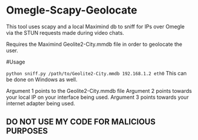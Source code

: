 # Omegle-Scapy-Geolocate

This tool uses scapy and a local Maximind db to sniff for IPs over Omegle via the STUN requests made during video chats.

Requires the Maximind Geolite2-City.mmdb file in order to geolocate the user.

#Usage

`python sniff.py /path/to/Geolite2-City.mmdb 192.168.1.2 eth0`
This can be done on Windows as well.

Argument 1 points to the Geolite2-City.mmdb file
Argument 2 points towards your local IP on your interface being used.
Argument 3 points towards your internet adapter being used.

## DO NOT USE MY CODE FOR MALICIOUS PURPOSES
